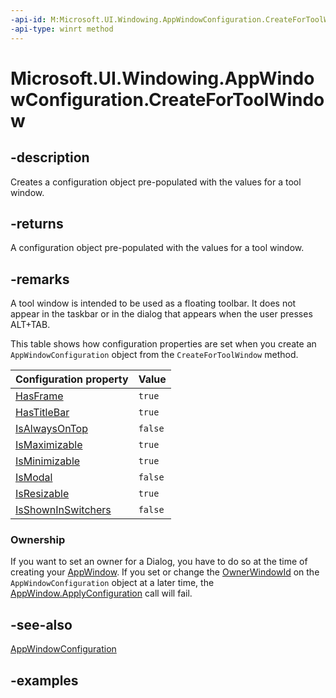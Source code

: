```yaml
---
-api-id: M:Microsoft.UI.Windowing.AppWindowConfiguration.CreateForToolWindow
-api-type: winrt method
---
```


# Microsoft.UI.Windowing.AppWindowConfiguration.CreateForToolWindow

<!--
public static Microsoft.UI.Windowing.AppWindowConfiguration CreateForToolWindow ();
-->

## -description

Creates a configuration object pre-populated with the values for a tool window.

## -returns

A configuration object pre-populated with the values for a tool window.

## -remarks

A tool window is intended to be used as a floating toolbar. It does not appear in the taskbar or in the dialog that appears when the user presses ALT+TAB.

This table shows how configuration properties are set when you create an `AppWindowConfiguration` object from the `CreateForToolWindow` method.

| Configuration property | Value |
| -- | -- |
| [HasFrame](appwindowconfiguration_hasframe.md) | `true` |
| [HasTitleBar](appwindowconfiguration_hastitlebar.md) | `true` |
| [IsAlwaysOnTop](appwindowconfiguration_isalwaysontop.md) | `false` |
| [IsMaximizable](appwindowconfiguration_ismaximizable.md) | `true` |
| [IsMinimizable](appwindowconfiguration_isminimizable.md) | `true` |
| [IsModal](appwindowconfiguration_ismodal.md) | `false` |
| [IsResizable](appwindowconfiguration_resizable.md) | `true` |
| [IsShownInSwitchers](appwindowconfiguration_isshowninswitchers.md) | `false` |

### Ownership

If you want to set an owner for a Dialog, you have to do so at the time of creating your [AppWindow](appwindow.md). If you set or change the [OwnerWindowId](appwindowconfiguration_ownerwindowid.md) on the `AppWindowConfiguration` object at a later time, the [AppWindow.ApplyConfiguration](appwindow_applyconfiguration_2040805655.md) call will fail.

## -see-also

[AppWindowConfiguration](appwindowconfiguration.md)

## -examples
